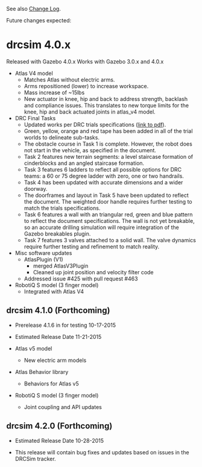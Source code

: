See also [Change Log](https://bitbucket.org/osrf/drcsim/wiki/DRC/ChangeLog).

Future changes expected:

# drcsim 4.0.x

Released with Gazebo 4.0.x
Works with Gazebo 3.0.x and 4.0.x

* Atlas V4 model
    * Matches Atlas without electric arms.
    * Arms repositioned (lower) to increase workspace.
    * Mass increase of ~15lbs
    * New actuator in knee, hip and back to address strength, backlash and compliance issues. This translates to new torque limits for the knee, hip and back actuated joints in atlas_v4 model.
* DRC Final Tasks
    * Updated works per DRC trials specifications ([link to pdf](http://archive.darpa.mil/roboticschallengetrialsarchive/sites/default/files/DRC%20Trials%20Task%20Description%20Release%2011%20DISTAR%2022197.pdf)).
    * Green, yellow, orange and red tape has been added in all of the trial worlds to delineate sub-tasks.
    * The obstacle course in Task 1 is complete. However, the robot does not start in the vehicle, as specified in the document.
    * Task 2 features new terrain segments: a level staircase formation of cinderblocks and an angled staircase formation.
    * Task 3 features 6 ladders to reflect all possible options for DRC teams: a 60 or 75 degree ladder with zero, one or two handrails.
    * Task 4 has been updated with accurate dimensions and a wider doorway.
    * The doorframes and layout in Task 5 have been updated to reflect the document. The weighted door handle requires further testing to match the trials specifications.
    * Task 6 features a wall with an triangular red, green and blue pattern to reflect the document specifications. The wall is not yet breakable, so an accurate drilling simulation will require integration of the Gazebo breakables plugin.
    * Task 7 features 3 valves attached to a solid wall. The valve dynamics require further testing and refinement to match reality.
 * Misc software updates
    * AtlasPlugin (V1)
        * merged AtlasV3Plugin
        * Cleaned up joint position and velocity filter code
    * Addressed issue #425 with pull request #463
 * RobotiQ S model (3 finger model)
    * Integrated with Atlas V4

## drcsim 4.1.0 (Forthcoming)

 * Prerelease 4.1.6 in for testing 10-17-2015
 * Estimated Release Date 11-21-2015

* Atlas v5 model
    * New electric arm models
* Atlas Behavior library
    * Behaviors for Atlas v5
 * RobotiQ S model (3 finger model)
    * Joint coupling and API updates

## drcsim 4.2.0 (Forthcoming)

 * Estimated Release Date 10-28-2015

* This release will contain bug fixes and updates based on issues in the DRCSim tracker.
